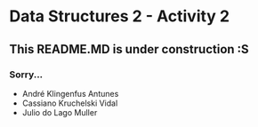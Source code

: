 # Data Structures 2 - Activity 2

## This README.MD is under construction :S

### Sorry...  

- André Klingenfus Antunes
- Cassiano Kruchelski Vidal
- Julio do Lago Muller